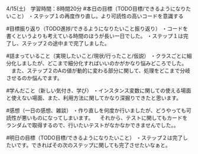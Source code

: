 4/15(土)　学習時間：8時間20分
#本日の目標（TODO目標/できるようになりたいこと）
・ステップ１の再度作り直し。より可読性の高いコードを意識する

#目標振り返り（TODO進捗/できるようになりたいこと振り返り）
・コードを書くというよりも考えている時間のほうが長い一日でした。
・ステップ１は完了し、ステップ２の途中まで完了しました。

#詰まっていること（実現したいこと/現状/行ったこと/仮説）
・クラスごとに細分化しましたが、どこまで細分化すればいいのかがかなり悩みどころでした。
　また、ステップ２のAの値が動的に変わる部分に関して、処理をどこまで分岐させるのか悩んでます。

#学んだこと（新しい気付き、学び）
・インスタンス変数に関しての使える場面と使えない場面、また、利用方法に関してかなり深掘りできたと思います。
 
#感想（一日の感想、雑談）
・作り直しを何度か行いましたが、どうやっても可読性が悪いものになってしまいます。
　それから、テストに関してもカードをランダムで取得するので、行いたいテストがなかなかできませんでした。。

#明日の目標（TODO目標/できるようになりたいこと）
・ステップ２は完了したいです。できればその次のステップに関しても完了させたいなぁと。
